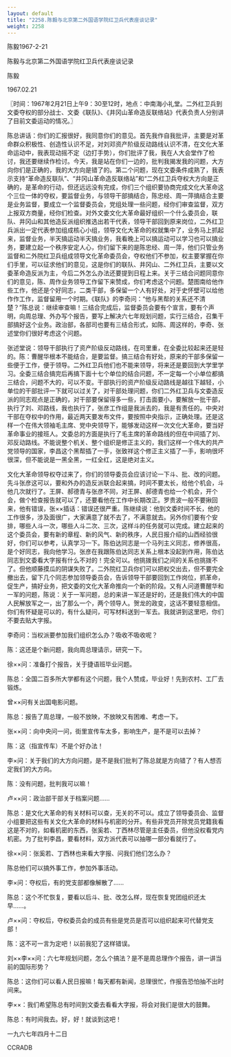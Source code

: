 ```yaml
---
layout: default
title: "2258.陈毅与北京第二外国语学院红卫兵代表座谈记录"
weight: 2258
---
```


陈毅1967-2-21

陈毅与北京第二外国语学院红卫兵代表座谈记录

陈毅

1967.02.21

〖时间：1967年2月21日上午9：30至12时，地点：中南海小礼堂。二外红卫兵到文委夺权的部分战士、文委《联队》、《井冈山革命造反联络站》代表负责人分别讲了目前文委运动的情况。〗

陈总讲话：你们的汇报很好，我同意你们的意见。首先我作自我批评，主要是对革命群众积极性、创造性认识不足，对刘邓资产阶级反动路线认识不清，在文化大革命运动中，我表现动摇不定（边打手势），你们批评了我，我在人大会堂作了检讨，我还要继续作检讨。今天，我是站在你们一边的，批判我揭发我的问题，大方向你们是正确的，我的大方向是错了的。第二个问题，现在文委条件成熟了，我表示支持“革命造反联队”、“井冈山革命造反联络站”和“二外红卫兵夺权大方向是正确的，是革命的行动，但还远远没有完成，你们三个组织要协商完成文化大革命这个三位一体的夺权，要监督业务，与领导干部搞结合，陈忠经、周一萍搞结合主要是业务监督，要成立一个监督委员会，党组处理一些问题，经你们审查监督，双方上报双方商量，经你们检查。对外文委文化大革命最好组织一个什么委员会，联队、井冈山和其他造反派组织推选出若干代表，领导干部回到原来岗位，二外红卫兵派出一定代表参加组成核心小组，领导文化大革命的权就集中了，业务马上抓起来，监督业务，半天搞运动半天搞业务，我看晚上可以搞运动可以学习也可以搞业务，要建立起一个秩序安定人心，你们留下来的是陈忠经、周一萍，他们只管业务监督和二外院红卫兵组成领导文化革命委员会，夺权他们不参加，权主要掌握在你们手里，可以征求他们的意见，这是你们的联队、井冈山、二外红卫兵，主要以文委革命造反派为主，今后二外怎么办法还要提到日程上来。关于三结合问题同意你们的意见，陈、周作业务领导工作留下来赞成，你们考虑这个问题。楚图南给他作些工作，他还是个好同志，二类干部，多保留一个人有好处，对于史怀壁可以给他作作工作，监督留用一个时期。《联队》的李奇问：“他与黑帮的关系还不清楚？”陈总说：继续审查嘛！三结合完成后，监督委员会要有个宣言，要有个声明，向周总理、外办写个报告，要写上解决六七年规划问题，实行三结合，召集干部搞好这个业务。政治部，各部司也要有三结合形式，如陈、周这样的，李奇、张述堂你们很好考虑这个问题。

张述堂说：领导干部执行了资产阶级反动路线，在司里重，在全委比较起来还是轻的。陈：曹醒华根本不能结合，是要监督。搞三结合有好处，原来的干部多保留一些便于工作，便于领导。二外红卫兵他们也不能来领导，将来还是要回到大学里学习。全委三结合搞完后再搞下面十七个单位的结合问题，不一定每一个小单位都搞三结合，问题不大的，可以不变。干部执行的资产阶级反动路线是越往下越轻，小单位的干部批评一下就可以过关了，对干部处理问题，你们二外红卫兵与文委造反派的同志观点是正确的，对干部要保留得多一些，打击面要小，要解放一批干部，执行了刘、邓路线，我也执行了，张彦工作组是我派去的，我是有责任的。中央对干部在夺权中的作用，最近两天要发布文件，要按照中央指示，正确处理。还是这样一个在伟大领袖毛主席、党中央领导下，能够发动这样一次文化大革命，要当好革命事业的接班人。文委总的方面是执行了毛主席的革命路线的但在中间插了刘、邓反动路线。不能说整个机关、整个组织是修正主义的，我们这样一个伟大的共产党领导的国家，李昌这个黑帮插了一手，张致祥这个修正主义插了一手，影响很坏很深，但不能说是一黑全黑，一红全红，这是绝对主义。

文化大革命领导权夺过来了，你们的领导委员会应该讨论一下斗、批、改的问题。先斗张彦这可以，要和外办的造反派联合起来搞，时间不要太长，给他个机会，斗他几次就行了。王屏、郝德青与张彦不同，对王屏、郝德青也给一个机会，开个会，做个检查报告就可以了，还要看他在工作中长期改正。罗贵波一般不要揪回来，他有错误，张××插话：错误还很严重。陈继续说：他到文委时间不长，他的工作很多，涉及面很广，大家满意了就不去了，不满意就去。另外你们要有个安排，哪些人斗一次，哪些人斗二次、三次，这样斗的任务就可以完成。建立起来的这个委员会，要有新的章程、新的风气、新的秩序，人民日报介绍的山西经验很好，你们可以参考，认真学习一下。陈伯达同志是一个马列主义同志，修养很高，是个好同志，我向他学习。张彦在我跟陈伯达同志关系上根本没起到作用，陈伯达同志到文委看大字报有什么不对的！完全可以。他挑拨我们之间的关系也挑拨不了。但他顺藤摸瓜的阴谋失败了。二外院红卫兵你们可以把权交出去，但不要完全撤出去，留下几个同志参加领导委员会，告诉领导干部要回到工作岗位，抓革命，促生产，搞好业务，把文委的文化大革命推向一个新的阶段。又有人问道曹醒华和一军的问题，陈说：关于一军问题，总的来讲一军还是好的，还是我们伟大的中国人民解放军之一，出了那么一个，两个领导人。贺龙的政变，这话不要轻意相信。你们有怀疑是可以的，有什么疑问，可写材料送到一军去。我就讲到这里吧，你们不要去贴大字报。

李奇问：当权派要参加我们组织怎么办？吸收不吸收呢？

陈：这还是个新问题，我向周总理请示，研究一下。

徐××问：准备打个报告，关于捷语班毕业问题。

陈总：全国二百多所大学都有这个问题，我个人赞成，毕业好！先到农村、工厂去锻炼。

曾××问有关出国电影问题。

陈总：报告了周总理，一般不放映，不放映又有困难、考虑一下。

张××问：向中央问一问，街里宣传车太多，影响生产，是不是可以去掉？

陈：这（指宣传车）不是个好办法！

李×问：关于我们的大方向问题，是不是我们批判了陈总就是方向错了？有人想否定我们的大方向。

陈：没有问题，批判我可以嘛！

卢××问：政治部干部关于档案问题……

陈总：是文化大革命的有关材料可以查，无关的不可以。成立了领导委员会、监督小组要把这些有关文化大革命的材料与机密的分开。有些非党员开除党员党籍我看这是不对的，如看机密的东西，张奚若、丁西林尽管是主任委员，但他没权看党内机密。为了批判李昌，要看材料，双方派代表可以抽哪一部分看就行了。

徐××问：张奚若、丁西林也来看大字报、问我们他们怎么办？

陈总他们可以搞外事工作，参加外事活动。

李×问：夺权后，有的党支部都像解散了……

陈总：这个不忙恢复，要看以后斗、批、改怎么样，现在恢复党团组织还太早……。

卢××问：夺权后，夺权委员会的成员有些是党员是否可以组织起来可代替党支部！

陈：这不可一言为定吧！以前我犯了这样错误。

刘××李××问：六七年规划问题，怎么个搞法？是不是周总理作个报告，讲一讲当前的国际形势？

陈总：这你们可以看人民日报嘛！每天都有新闻，总理很忙，作报告恐怕抽不出时间来。

李××：我们希望陈总有时间到文委去看看大字报，将会对我们是很大的鼓舞。

陈总：有时间我去。好，好！就谈到这吧！

一九六七年四月十二日

CCRADB

